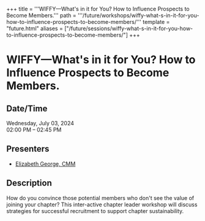 +++
title = '''WIFFY—What's in it for You? How to Influence Prospects to Become Members.'''
path = '''/future/workshops/wiffy-what-s-in-it-for-you-how-to-influence-prospects-to-become-members/'''
template = "future.html"
aliases = ["/future/sessions/wiffy-what-s-in-it-for-you-how-to-influence-prospects-to-become-members/"]
+++

<h1>WIFFY—What's in it for You? How to Influence Prospects to Become Members.</h1>

<h2>Date/Time</h2>
<p>Wednesday, July 03, 2024<br>
02:00 PM – 02:45 PM</p>
<h2>Presenters</h2>
<ul>
<li><a href="/future/presenters/elizabeth-george-cmm/">Elizabeth George, CMM</a></li>
</ul>
<h2>Description</h2>

How do you convince those potential members who don't see the value of joining your chapter?  This inter-active chapter leader workshop will discuss strategies for successful recruitment to support chapter sustainability.


